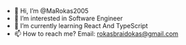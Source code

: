 - 👋 Hi, I’m @MaRokas2005
- 👀 I’m interested in Software Engineer
- 🌱 I’m currently learning React And TypeScript
- 📫 How to reach me? Email: rokasbraidokas@gmail.com

<!---
MaRokas2005/MaRokas2005 is a ✨ special ✨ repository because its `README.md` (this file) appears on your GitHub profile.
You can click the Preview link to take a look at your changes.
--->
